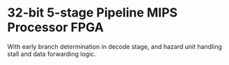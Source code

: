 # 32-bit 5-stage Pipeline MIPS Processor FPGA
With early branch determination in decode stage, and hazard unit handling stall and data forwarding logic.
